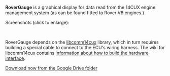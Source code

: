 **RoverGauge** is a graphical display for data read from the 14CUX engine management system (as can be found fitted to Rover V8 engines.)

Screenshots (click to enlarge):

![![](http://alum.wpi.edu/~colinb/images/rovergauge_0.6.0_tn.png)](http://alum.wpi.edu/~colinb/images/rovergauge_0.6.0.png)
![![](http://alum.wpi.edu/~colinb/images/faultcodedisplay_0.6.0_tn.png)](http://alum.wpi.edu/~colinb/images/faultcodedisplay_0.6.0.png)

RoverGauge depends on the [libcomm14cux](http://code.google.com/p/libcomm14cux) library, which in turn requires building a special cable to connect to the ECU's wiring harness. The wiki for libcomm14cux contains [information about how to build the hardware interface](http://code.google.com/p/libcomm14cux/wiki/HardwareInterface).

[Download now from the Google Drive folder](https://drive.google.com/folderview?id=0B83FOZ5t1n4cZUNIS2JuMndwYlk&usp=sharing#list)